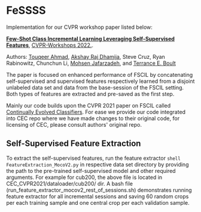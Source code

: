 # FeSSSS

Implementation for our CVPR workshop paper listed below:  

**[Few-Shot Class Incremental Learning Leveraging Self-Supervised Features](https://drive.google.com/file/d/1NMiVTmSzoa8s2isFVhmAqHg8ChZXhQMo/view?usp=sharing)**, [CVPR-Workshops 2022.](https://cvpr2022.thecvf.com/).

Authors: [Touqeer Ahmad](https://sites.google.com/site/touqeerahmadsite/Touqeer?authuser=0), [Akshay Raj Dhamija](https://akshay-raj-dhamija.github.io/), Steve Cruz, Ryan Rabinowitz, Chunchun Li, [Mohsen Jafarzadeh](http://www.mohsen-jafarzadeh.com/index.php), and [Terrance E. Boult](https://vast.uccs.edu/~tboult/) 

The paper is focused on enhanced performance of FSCIL by concatenating self-supervised and supervised features respectively learned from a disjoint unlabeled data set and data from the base-session of the FSCIL setting. Both types of features are extracted and pre-saved as the first step.

Mainly our code builds upon the CVPR 2021 paper on FSCIL called [Continually Evolved Classifiers](https://github.com/icoz69/CEC-CVPR2021). For ease we provide our code integrated into CEC repo where we have made changes to their original code, for licensing of CEC, please consult authors' original repo.  


## Self-Supervised Feature Extraction
To extract the self-supervised features, run the feature extractor ```shell FeatureExtraction_MocoV2.py``` in respective data set directory by providing the path to the pre-trained self-supervised model and other required arguments. For example for cub200, the above file is located in CEC_CVPR2021/dataloader/cub200/ dir. A bash file (run_feature_extractor_mocov2_rest_of_sessions.sh) demonstrates running feature extractor for all incremental sessions and saving 60 random crops per each training sample and one central crop per each validation sample.   


